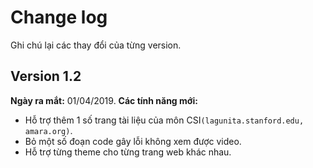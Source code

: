 # Change log 
Ghi chú lại các thay đổi của từng version.

## Version 1.2 
**Ngày ra mắt:** 01/04/2019.
**Các tính năng mới:**

* Hỗ trợ thêm 1 số trang tài liệu của môn CSI`(lagunita.stanford.edu, amara.org)`.
* Bỏ một số đoạn code gây lỗi không xem được video.
* Hỗ trợ từng theme cho từng trang web khác nhau.

